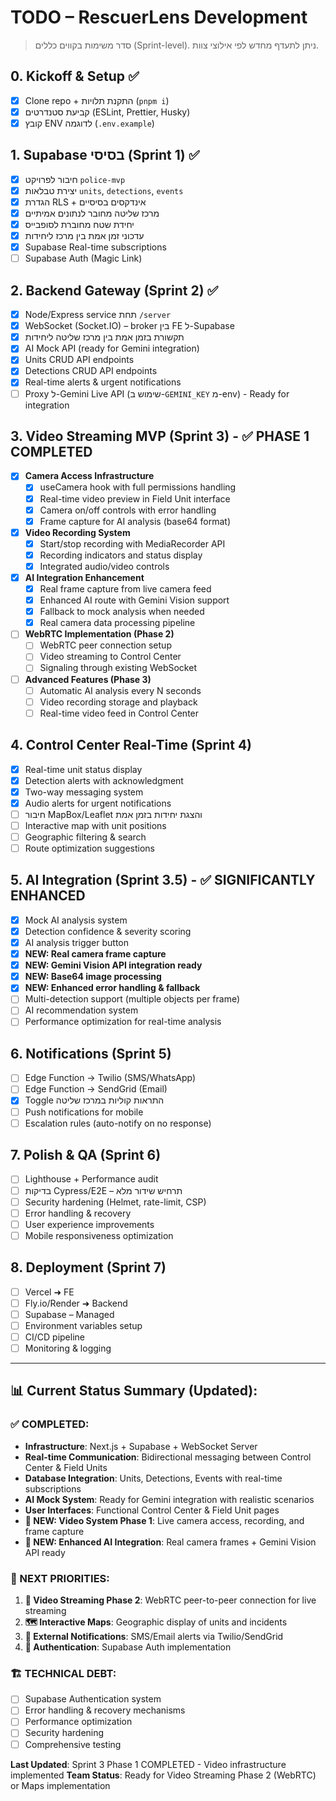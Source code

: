 # TODO – RescuerLens Development

> סדר משימות בקווים כללים (Sprint-level). ניתן לתעדף מחדש לפי אילוצי צוות.

## 0. Kickoff & Setup ✅
- [X] Clone repo + התקנת תלויות (`pnpm i`)
- [X] קביעת סטנדרטים (ESLint, Prettier, Husky)
- [X] קובץ ENV לדוגמה (`.env.example`)

## 1. Supabase בסיסי (Sprint 1) ✅
- [X] חיבור לפרויקט `police-mvp`
- [X] יצירת טבלאות `units`, `detections`, `events`
- [X] הגדרת RLS + אינדקסים בסיסיים
- [X] מרכז שליטה מחובר לנתונים אמיתיים
- [X] יחידת שטח מחוברת לסופבייס
- [X] עדכוני זמן אמת בין מרכז ליחידות
- [X] Supabase Real-time subscriptions
- [ ] Supabase Auth (Magic Link)

## 2. Backend Gateway (Sprint 2) ✅
- [X] Node/Express service תחת `/server`
- [X] WebSocket (Socket.IO) – broker בין FE ל-Supabase
- [X] תקשורת בזמן אמת בין מרכז שליטה ליחידות
- [X] AI Mock API (ready for Gemini integration)
- [X] Units CRUD API endpoints
- [X] Detections CRUD API endpoints
- [X] Real-time alerts & urgent notifications
- [ ] Proxy ל-Gemini Live API (שימוש ב-`GEMINI_KEY` מ-env) - Ready for integration

## 3. Video Streaming MVP (Sprint 3) - ✅ PHASE 1 COMPLETED
- [X] **Camera Access Infrastructure**
  - [X] useCamera hook with full permissions handling
  - [X] Real-time video preview in Field Unit interface
  - [X] Camera on/off controls with error handling
  - [X] Frame capture for AI analysis (base64 format)
- [X] **Video Recording System**  
  - [X] Start/stop recording with MediaRecorder API
  - [X] Recording indicators and status display
  - [X] Integrated audio/video controls
- [X] **AI Integration Enhancement**
  - [X] Real frame capture from live camera feed
  - [X] Enhanced AI route with Gemini Vision support
  - [X] Fallback to mock analysis when needed
  - [X] Real camera data processing pipeline
- [ ] **WebRTC Implementation (Phase 2)**
  - [ ] WebRTC peer connection setup
  - [ ] Video streaming to Control Center
  - [ ] Signaling through existing WebSocket
- [ ] **Advanced Features (Phase 3)**
  - [ ] Automatic AI analysis every N seconds
  - [ ] Video recording storage and playback
  - [ ] Real-time video feed in Control Center

## 4. Control Center Real-Time (Sprint 4)
- [X] Real-time unit status display
- [X] Detection alerts with acknowledgment
- [X] Two-way messaging system
- [X] Audio alerts for urgent notifications
- [ ] חיבור MapBox/Leaflet והצגת יחידות בזמן אמת
- [ ] Interactive map with unit positions
- [ ] Geographic filtering & search
- [ ] Route optimization suggestions

## 5. AI Integration (Sprint 3.5) - ✅ SIGNIFICANTLY ENHANCED  
- [X] Mock AI analysis system
- [X] Detection confidence & severity scoring
- [X] AI analysis trigger button
- [X] **NEW: Real camera frame capture**
- [X] **NEW: Gemini Vision API integration ready**
- [X] **NEW: Base64 image processing**
- [X] **NEW: Enhanced error handling & fallback**
- [ ] Multi-detection support (multiple objects per frame)
- [ ] AI recommendation system  
- [ ] Performance optimization for real-time analysis

## 6. Notifications (Sprint 5)
- [ ] Edge Function → Twilio (SMS/WhatsApp)
- [ ] Edge Function → SendGrid (Email)
- [X] Toggle התראות קוליות במרכז שליטה
- [ ] Push notifications for mobile
- [ ] Escalation rules (auto-notify on no response)

## 7. Polish & QA (Sprint 6)
- [ ] Lighthouse + Performance audit
- [ ] בדיקות Cypress/E2E – תרחיש שידור מלא
- [ ] Security hardening (Helmet, rate-limit, CSP)
- [ ] Error handling & recovery
- [ ] User experience improvements
- [ ] Mobile responsiveness optimization

## 8. Deployment (Sprint 7)
- [ ] Vercel ➜ FE
- [ ] Fly.io/Render ➜ Backend
- [ ] Supabase – Managed
- [ ] Environment variables setup
- [ ] CI/CD pipeline
- [ ] Monitoring & logging

---

## 📊 Current Status Summary (Updated):

### ✅ COMPLETED:
- **Infrastructure**: Next.js + Supabase + WebSocket Server
- **Real-time Communication**: Bidirectional messaging between Control Center & Field Units
- **Database Integration**: Units, Detections, Events with real-time subscriptions
- **AI Mock System**: Ready for Gemini integration with realistic scenarios
- **User Interfaces**: Functional Control Center & Field Unit pages
- **🎥 NEW: Video System Phase 1**: Live camera access, recording, and frame capture
- **🤖 NEW: Enhanced AI Integration**: Real camera frames + Gemini Vision API ready

### 🚀 NEXT PRIORITIES:
1. **🎥 Video Streaming Phase 2**: WebRTC peer-to-peer connection for live streaming
2. **🗺️ Interactive Maps**: Geographic display of units and incidents  
3. **🔔 External Notifications**: SMS/Email alerts via Twilio/SendGrid
4. **🔑 Authentication**: Supabase Auth implementation

### 🏗️ TECHNICAL DEBT:
- [ ] Supabase Authentication system
- [ ] Error handling & recovery mechanisms  
- [ ] Performance optimization
- [ ] Security hardening
- [ ] Comprehensive testing

**Last Updated**: Sprint 3 Phase 1 COMPLETED - Video infrastructure implemented
**Team Status**: Ready for Video Streaming Phase 2 (WebRTC) or Maps implementation

